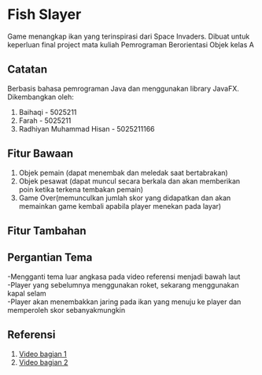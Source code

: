 # Fish Slayer
Game menangkap ikan yang terinspirasi dari Space Invaders. Dibuat untuk keperluan final project mata kuliah Pemrograman Berorientasi Objek kelas A

## Catatan
Berbasis bahasa pemrograman Java dan menggunakan library JavaFX. Dikembangkan oleh:
1. Baihaqi - 5025211
2. Farah - 5025211
3. Radhiyan Muhammad Hisan - 5025211166

## Fitur Bawaan
1. Objek pemain (dapat menembak dan meledak saat bertabrakan)
2. Objek pesawat (dapat muncul secara berkala dan akan memberikan poin ketika terkena tembakan pemain)
3. Game Over(memunculkan jumlah skor yang didapatkan dan akan memainkan game kembali apabila player menekan pada layar) 

## Fitur Tambahan

## Pergantian Tema
-Mengganti tema luar angkasa pada video referensi menjadi bawah laut<br/>
-Player yang sebelumnya menggunakan roket, sekarang menggunakan kapal selam<br/>
-Player akan menembakkan jaring pada ikan yang menuju ke player dan memperoleh skor sebanyakmungkin

## Referensi
1. [Video bagian 1](https://www.youtube.com/watch?v=0szmaHH1hno)
2. [Video bagian 2](https://www.youtube.com/watch?v=dzcQgv9hqXI)
